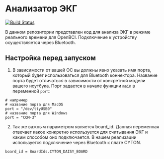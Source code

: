 # Анализатор ЭКГ

[![Build Status](https://travis-ci.org/joemccann/dillinger.svg?branch=master)](https://travis-ci.org/joemccann/dillinger)

В данном репозитории представлен код для анализа ЭКГ в режиме реального времени для OpenBCI. Подключение к устройству осуществляется через Bluetooth.

## Настройка перед запуском

1) В зависимости от вашей OC вы должны явно указать имя порта, который будет использоваться для Bluetooth коннектора. Название порта будет отличаться в зависимости от конкретной модели вашего ноутбука. Порт задается в начале функции ```main``` в переменной ```port```:

```
# например
# название порта для MacOS
port = "/dev/ttyUSB0"
# название порта для Windows
port = "COM-3"
```

2) Так же важным параметром является board_id. Данная переменная отвечает какое конкретно используется для считывания ЭКГ и каким способом оно подключается. В нашем реализации используется подключение через Bluetooth к плате CYTON.

```
board_id = BoardIds.CYTON_DAISY_BOARD
```